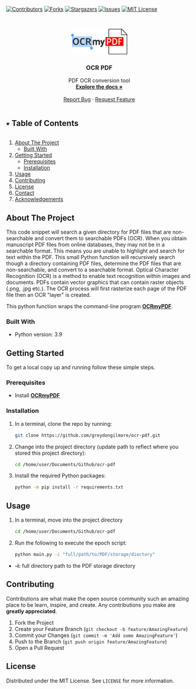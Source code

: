 <!-- PROJECT SHIELDS -->
<!--
*** I'm using markdown "reference style" links for readability.
*** Reference links are enclosed in brackets [ ] instead of parentheses ( ).
*** See the bottom of this document for the declaration of the reference variables
*** for contributors-url, forks-url, etc. This is an optional, concise syntax you may use.
*** https://www.markdownguide.org/basic-syntax/#reference-style-links
-->

[![Contributors][contributors-shield]][contributors-url]
[![Forks][forks-shield]][forks-url]
[![Stargazers][stars-shield]][stars-url]
[![Issues][issues-shield]][issues-url]
[![MIT License][license-shield]][license-url]


<!-- PROJECT LOGO -->
<br />
<p align="center">
  <a href="https://github.com/greydongilmore/ocr-pdf">
    <img src="imgs/logo.png" alt="Logo" width="30%">
  </a>

  <h3 align="center">OCR PDF</h3>

  <p align="center">
    PDF OCR conversion tool
    <br />
    <a href="https://github.com/greydongilmore/ocr-pdf"><strong>Explore the docs »</strong></a>
    <br />
    <br />
    <a href="https://github.com/greydongilmore/ocr-pdf/issues">Report Bug</a>
    ·
    <a href="https://github.com/greydongilmore/ocr-pdf/issues">Request Feature</a>
  </p>
</p>



<!-- TABLE OF CONTENTS -->
<details open="open">
  <summary><h2 style="display: inline-block">Table of Contents</h2></summary>
  <ol>
    <li>
      <a href="#about-the-project">About The Project</a>
      <ul>
        <li><a href="#built-with">Built With</a></li>
      </ul>
    </li>
    <li>
      <a href="#getting-started">Getting Started</a>
      <ul>
        <li><a href="#prerequisites">Prerequisites</a></li>
        <li><a href="#installation">Installation</a></li>
      </ul>
    </li>
    <li><a href="#usage">Usage</a></li>
    <li><a href="#contributing">Contributing</a></li>
    <li><a href="#license">License</a></li>
    <li><a href="#contact">Contact</a></li>
    <li><a href="#acknowledgements">Acknowledgements</a></li>
  </ol>
</details>



<!-- ABOUT THE PROJECT -->
## About The Project

This code snippet will search a given directory for PDF files that are non-searchable and convert them to searchable PDFs (OCR). When you obtain manuscript PDF files from online databases, they may not be in a searchable format. This means you are unable to highlight and search for text within the PDF. This small Python function will recursively search though a directory containing PDF files, determine the PDF files that are non-searchable, and convert to a searchable format. Optical Character Recognition (OCR) is a method to enable text recognition within images and documents. PDFs contain vector graphics that can contain raster objects (.png, .jpg etc.). The OCR process will first rasterize each page of the PDF file then an OCR "layer" is created. 

This python function wraps the command-line program <a href="https://ocrmypdf.readthedocs.io/en/latest/index.html" target="_blank"><strong>OCRmyPDF</strong></a>.

### Built With

* Python version: 3.9


<!-- GETTING STARTED -->
## Getting Started

To get a local copy up and running follow these simple steps.

### Prerequisites

* Install <a href="https://ocrmypdf.readthedocs.io/en/latest/installation.html" target="_blank"><strong>OCRmyPDF</strong></a>

### Installation

1. In a terminal, clone the repo by running:
    ```sh
    git clone https://github.com/greydongilmore/ocr-pdf.git
    ```

2. Change into the project directory (update path to reflect where you stored this project directory):
    ```sh
    cd /home/user/Documents/Github/ocr-pdf
    ```

3. Install the required Python packages:
    ```sh
    python -m pip install -r requirements.txt
    ```


<!-- USAGE EXAMPLES -->
## Usage

1. In a terminal, move into the project directory
     ```sh
     cd /home/user/Documents/Github/ocr-pdf
     ```

2. Run the following to execute the epoch script:
    ```sh
    python main.py -i "full/path/to/PDF/storage/diectory"
    ```

  * **-i:** full directory path to the PDF storage directory


<!-- CONTRIBUTING -->
## Contributing

Contributions are what make the open source community such an amazing place to be learn, inspire, and create. Any contributions you make are **greatly appreciated**.

1. Fork the Project
2. Create your Feature Branch (`git checkout -b feature/AmazingFeature`)
3. Commit your Changes (`git commit -m 'Add some AmazingFeature'`)
4. Push to the Branch (`git push origin feature/AmazingFeature`)
5. Open a Pull Request


<!-- LICENSE -->
## License

Distributed under the MIT License. See `LICENSE` for more information.

<!-- MARKDOWN LINKS & IMAGES -->
<!-- https://www.markdownguide.org/basic-syntax/#reference-style-links -->
[contributors-shield]: https://img.shields.io/github/contributors/greydongilmore/ocr-pdf.svg?style=for-the-badge
[contributors-url]: https://github.com/greydongilmore/ocr-pdf/graphs/contributors
[forks-shield]: https://img.shields.io/github/forks/greydongilmore/ocr-pdf.svg?style=for-the-badge
[forks-url]: https://github.com/greydongilmore/ocr-pdf/network/members
[stars-shield]: https://img.shields.io/github/stars/greydongilmore/ocr-pdf.svg?style=for-the-badge
[stars-url]: https://github.com/greydongilmore/ocr-pdf/stargazers
[issues-shield]: https://img.shields.io/github/issues/greydongilmore/ocr-pdf.svg?style=for-the-badge
[issues-url]: https://github.com/greydongilmore/ocr-pdf/issues
[license-shield]: https://img.shields.io/github/license/greydongilmore/ocr-pdf.svg?style=for-the-badge
[license-url]: https://github.com/greydongilmore/ocr-pdf/blob/master/LICENSE.txt

